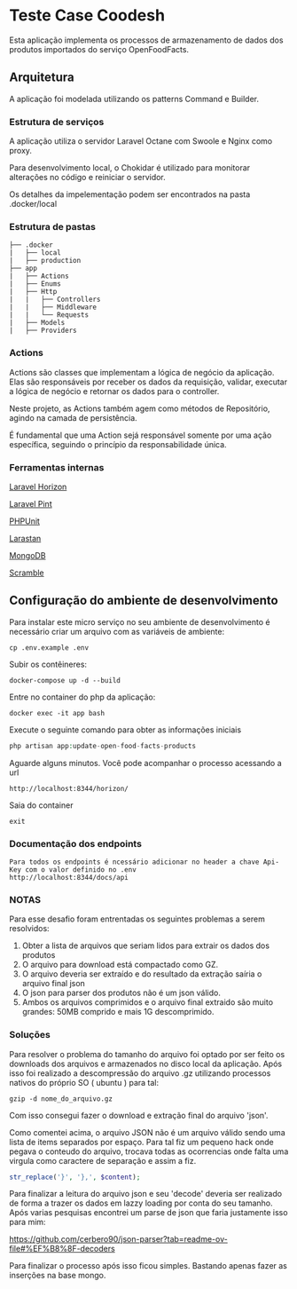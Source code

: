 # Teste Case Coodesh

Esta aplicação implementa os processos de armazenamento de dados dos produtos importados do serviço OpenFoodFacts.

## Arquitetura

A aplicação foi modelada utilizando os patterns Command e Builder.

### Estrutura de serviços
A aplicação utiliza o servidor Laravel Octane com Swoole e Nginx como proxy.

Para desenvolvimento local, o Chokidar é utilizado para monitorar alterações no código e reiniciar o servidor.

Os detalhes da impelementação podem ser encontrados na pasta .docker/local

### Estrutura de pastas
```
├── .docker
|   ├── local
|   ├── production
├── app
|   ├── Actions
|   ├── Enums
|   ├── Http
|   |   ├── Controllers
|   |   ├── Middleware
|   |   └── Requests
|   ├── Models
|   ├── Providers

```

### Actions
Actions são classes que implementam a lógica de negócio da aplicação. Elas são responsáveis por receber os dados da requisição, validar, executar a lógica de negócio e retornar os dados para o controller.

Neste projeto, as Actions também agem como métodos de Repositório, agindo na camada de persistência.

É fundamental que uma Action sejá responsável somente por uma ação específica, seguindo o princípio da responsabilidade única.

### Ferramentas internas
[Laravel Horizon](https://laravel.com/docs/11.x/horizon)

[Laravel Pint](https://laravel.com/docs/11.x/pint)

[PHPUnit](https://phpunit.de/)

[Larastan](https://github.com/nunomaduro/larastan)

[MongoDB](https://github.com/mongodb/laravel-mongodb)

[Scramble](https://scramble.dedoc.co/)


## Configuração do ambiente de desenvolvimento

Para instalar este micro serviço no seu ambiente de desenvolvimento é necessário criar um arquivo com as variáveis de
ambiente:

```shell
cp .env.example .env
```

Subir os contêineres:

```shell
docker-compose up -d --build
```

Entre no container do php da aplicação:

```shell
docker exec -it app bash
```
Execute o seguinte comando para obter as informações iniciais
`````php
php artisan app:update-open-food-facts-products 
`````
Aguarde alguns minutos. Você pode acompanhar o processo acessando a url
````shell
http://localhost:8344/horizon/
````
Saia do container

```shell
exit
```

### Documentação dos endpoints
```shell
Para todos os endpoints é ncessário adicionar no header a chave Api-Key com o valor definido no .env
http://localhost:8344/docs/api
```
### NOTAS
Para esse desafio foram entrentadas os seguintes problemas a serem resolvidos:
1. Obter a lista de arquivos que seriam lidos para extrair os dados dos produtos
2. O arquivo para download está compactado como GZ.
3. O arquivo deveria ser extraído e do resultado da extração saíria o arquivo final json
4. O json para parser dos produtos não é um json válido.
5. Ambos os arquivos comprimidos e o arquivo final extraido são muito grandes: 50MB comprido e mais 1G descomprimido.

### Soluções
Para resolver o problema do tamanho do arquivo foi optado por ser feito os downloads dos arquivos e armazenados no disco local da aplicação.
Após isso foi realizado a descompressão do arquivo .gz utilizando processos nativos do próprio SO ( ubuntu ) para tal:
````shell
gzip -d nome_do_arquivo.gz
````
Com isso consegui fazer o download e extração final do arquivo 'json'.

Como comentei acima, o arquivo JSON não é um arquivo válido sendo uma lista de items separados por espaço.
Para tal fiz um pequeno hack onde pegava o conteudo do arquivo, trocava todas as ocorrencias onde falta uma virgula como caractere de separação e assim a fiz.
````php
str_replace('}', '},', $content);
````

Para finalizar a leitura do arquivo json e seu 'decode' deveria ser realizado de forma a trazer os dados em lazzy loading por conta do seu tamanho.
Após varias pesquisas encontrei um parse de json que faria justamente isso para mim:

https://github.com/cerbero90/json-parser?tab=readme-ov-file#%EF%B8%8F-decoders

Para finalizar o processo após isso ficou simples. Bastando apenas fazer as inserções na base mongo.
